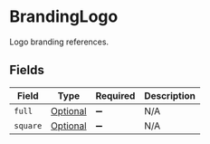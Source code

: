 # BrandingLogo

Logo branding references.


## Fields

| Field                                                               | Type                                                                | Required                                                            | Description                                                         |
| ------------------------------------------------------------------- | ------------------------------------------------------------------- | ------------------------------------------------------------------- | ------------------------------------------------------------------- |
| `full`                                                              | [Optional<BrandingImage>](../../models/components/BrandingImage.md) | :heavy_minus_sign:                                                  | N/A                                                                 |
| `square`                                                            | [Optional<BrandingImage>](../../models/components/BrandingImage.md) | :heavy_minus_sign:                                                  | N/A                                                                 |